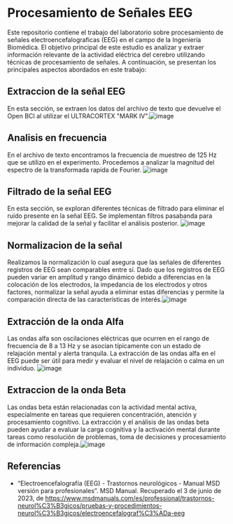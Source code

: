 # Procesamiento de Señales EEG

Este repositorio contiene el trabajo del laboratorio sobre procesamiento de señales electroencefalograficas (EEG) en el campo de la Ingeniería Biomédica. El objetivo principal de este estudio es analizar y extraer información relevante de la actividad eléctrica del cerebro utilizando técnicas de procesamiento de señales. A continuación, se presentan los principales aspectos abordados en este trabajo:

## Extraccion de la señal EEG
En esta sección, se extraen los datos del archivo de texto que devuelve el Open BCI al utilizar el ULTRACORTEX "MARK IV".![image](https://github.com/EduardoSalazarA/IntroSenales/assets/128836484/c678118c-7726-49d6-bffb-ee19fe70bc3f)

## Analisis en frecuencia
En el archivo de texto encontramos la frecuencia de muestreo de 125 Hz que se utilizo en el experimento. Procedemos a analizar la magnitud del espectro de la transformada rapida de Fourier. ![image](https://github.com/EduardoSalazarA/IntroSenales/assets/128836484/02318140-9440-47c4-b39a-08ef757f21ba)

## Filtrado de la señal EEG
En esta sección, se exploran diferentes técnicas de filtrado para eliminar el ruido presente en la señal EEG. Se implementan filtros pasabanda para mejorar la calidad de la señal y facilitar el análisis posterior.
![image](https://github.com/EduardoSalazarA/IntroSenales/assets/128836484/f99fa5a8-dc46-4200-a2fb-feb59b303d1d)

## Normalizacion de la señal
Realizamos la normalización lo cual asegura que las señales de diferentes registros de EEG sean comparables entre sí. Dado que los registros de EEG pueden variar en amplitud y rango dinámico debido a diferencias en la colocación de los electrodos, la impedancia de los electrodos y otros factores, normalizar la señal ayuda a eliminar estas diferencias y permite la comparación directa de las características de interés.![image](https://github.com/EduardoSalazarA/IntroSenales/assets/128836484/ead03940-2f2e-4e54-a061-70103ecedb7c)

## Extracción de la onda Alfa
Las ondas alfa son oscilaciones eléctricas que ocurren en el rango de frecuencia de 8 a 13 Hz y se asocian típicamente con un estado de relajación mental y alerta tranquila. La extracción de las ondas alfa en el EEG puede ser útil para medir y evaluar el nivel de relajación o calma en un individuo. ![image](https://github.com/EduardoSalazarA/IntroSenales/assets/128836484/4707a0c4-e411-41d6-bc31-8d1d8395e9b7)

## Extraccion de la onda Beta
Las ondas beta están relacionadas con la actividad mental activa, especialmente en tareas que requieren concentración, atención y procesamiento cognitivo. La extracción y el análisis de las ondas beta pueden ayudar a evaluar la carga cognitiva y la activación mental durante tareas como resolución de problemas, toma de decisiones y procesamiento de información compleja.![image](https://github.com/EduardoSalazarA/IntroSenales/assets/128836484/d8d75b06-da1a-485b-93de-ea4b70b08990)

## Referencias
- “Electroencefalografía (EEG) - Trastornos neurológicos - Manual MSD versión para profesionales”. MSD Manual. Recuperado el 3 de junio de 2023, de https://www.msdmanuals.com/es/professional/trastornos-neurol%C3%B3gicos/pruebas-y-procedimientos-neurol%C3%B3gicos/electroencefalograf%C3%ADa-eeg
